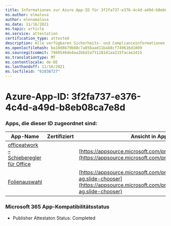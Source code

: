 ```yaml
---
title: Informationen zur Azure App-ID für 3f2fa737-e376-4c4d-a49d-b8eb08ca7e8d
ms.author: elmalova
author: elenamalova
ms.date: 11/16/2021
ms.topic: article
ms.service: attestation
certification_type: attested
description: Alle verfügbaren Sicherheits- und Complianceinformationen für 3f2fa737-e376-4c4d-a49d-b8eb08ca7e8d.
ms.openlocfilehash: ba18d8b79b88c7a85baad11bab8cf749616d1809
ms.sourcegitcommit: 7989546de4aa2bbd2a751281d1aa215facae2d15
ms.translationtype: MT
ms.contentlocale: de-DE
ms.lasthandoff: 11/16/2021
ms.locfileid: "61038727"
---
```

# <a name="azure-app-id-3f2fa737-e376-4c4d-a49d-b8eb08ca7e8d"></a>Azure-App-ID: 3f2fa737-e376-4c4d-a49d-b8eb08ca7e8d


### <a name="apps-associated-with-this-id"></a>Apps, die dieser ID zugeordnet sind:
| **App-Name** | **Zertifiziert** | **Ansicht in AppSource** |
|--------------|---------------|-----------------------|
| [officeatwork – Schieberegler für Office](https://docs.microsoft.com/microsoft-365-app-certification/forward/WA200002582) |  | [https://appsource.microsoft.com/product/office/WA200002582](https://appsource.microsoft.com/product/office/WA200002582) |
| [Folienauswahl](https://docs.microsoft.com/microsoft-365-app-certification/forward/officeatwork-ag.slide-chooser) |  | [https://appsource.microsoft.com/product/office/officeatwork-ag.slide-chooser](https://appsource.microsoft.com/product/office/officeatwork-ag.slide-chooser) |

### <a name="microsoft-365-app-compliance-status"></a>Microsoft 365 App-Kompatibilitätsstatus
- Publisher Attestaton Status: Completed
